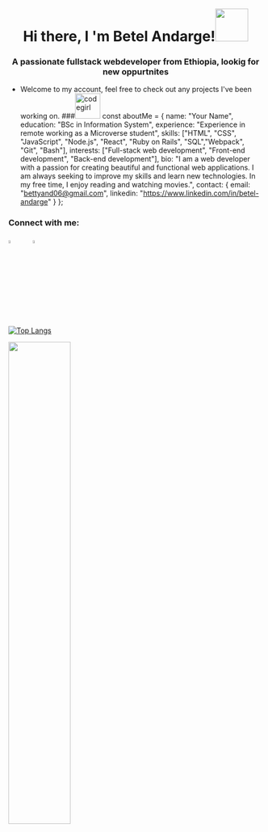 <h1 align="center">Hi there, I 'm Betel Andarge!<img src="https://media.giphy.com/media/U3smyJhYEJiyrcw8CL/giphy.gif" width=65></h1>
<h3 align="center"> A passionate fullstack webdeveloper from Ethiopia, lookig for new oppurtnites</h3>

- Welcome to my account, feel free to check out any projects I've been working on.
###<img src="https://media.giphy.com/media/L1R1tvI9svkIWwpVYr/giphy.gif" alt="codegirl" width="50">
 const aboutMe = {
  name: "Your Name",
  education: "BSc in Information System",
  experience: "Experience in remote working as a Microverse student",
  skills: ["HTML", "CSS", "JavaScript", "Node.js", "React", "Ruby on Rails", "SQL","Webpack", "Git", "Bash"],
  interests: ["Full-stack web development", "Front-end development", "Back-end development"],
  bio: "I am a web developer with a passion for creating beautiful and functional web applications. I am always seeking to improve my skills and learn new technologies. In my free time, I enjoy reading and watching movies.",
  contact: {
    email: "bettyand06@gmail.com",
    linkedin: "https://www.linkedin.com/in/betel-andarge"
  }
};

<h3 align="left">Connect with me:</h3>
<p align="left">
<a href="https://www.linkedin.com/in/betel-andarge"><img src="https://cdn.jsdelivr.net/gh/devicons/devicon/icons/linkedin/linkedin-original.svg" width="4%" height="4%"/></a>
&#8287;&#8287;&#8287;&#8287;&#8287;
<a href="mailto:bettyand06@gmail.com"><img src="https://www.vectorlogo.zone/logos/gmail/gmail-tile.svg" width="4%" height="4%"/></a>&#8287;&#8287;&#8287;&#8287;&#8287;
</p>

[![Top Langs](https://github-readme-stats.vercel.app/api/top-langs/?username=beteland123&layout=compact&theme=gotham)](https://github.com/anuraghazra/github-readme-stats)

<img src="https://github-readme-stats.vercel.app/api?username=beteland123&show_icons=true&count_private=true&theme=gotham" width="49.5%"/>


